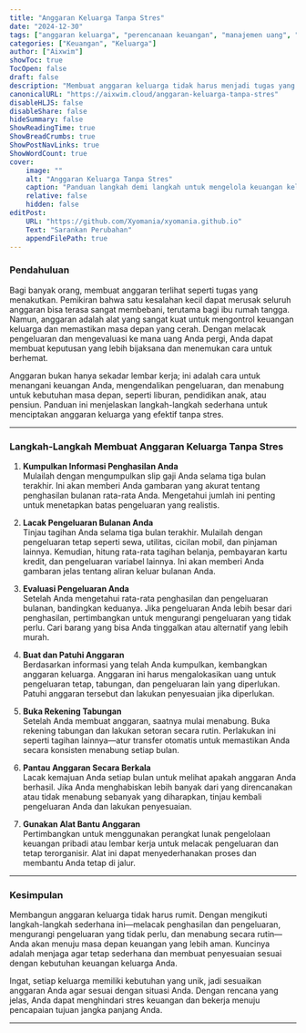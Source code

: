 ```yaml
---
title: "Anggaran Keluarga Tanpa Stres"
date: "2024-12-30"
tags: ["anggaran keluarga", "perencanaan keuangan", "manajemen uang", "tips anggaran", "keuangan pribadi"]
categories: ["Keuangan", "Keluarga"]
author: ["Aixwim"]
showToc: true
TocOpen: false
draft: false
description: "Membuat anggaran keluarga tidak harus menjadi tugas yang menakutkan. Ikuti langkah sederhana ini untuk mengelola keuangan dengan efektif dan memastikan masa depan keuangan yang stabil."
canonicalURL: "https://aixwim.cloud/anggaran-keluarga-tanpa-stres"
disableHLJS: false
disableShare: false
hideSummary: false
ShowReadingTime: true
ShowBreadCrumbs: true
ShowPostNavLinks: true
ShowWordCount: true
cover:
    image: ""
    alt: "Anggaran Keluarga Tanpa Stres"
    caption: "Panduan langkah demi langkah untuk mengelola keuangan keluarga tanpa stres."
    relative: false
    hidden: false
editPost:
    URL: "https://github.com/Xyomania/xyomania.github.io"
    Text: "Sarankan Perubahan"
    appendFilePath: true
---
```


### Pendahuluan

Bagi banyak orang, membuat anggaran terlihat seperti tugas yang menakutkan. Pemikiran bahwa satu kesalahan kecil dapat merusak seluruh anggaran bisa terasa sangat membebani, terutama bagi ibu rumah tangga. Namun, anggaran adalah alat yang sangat kuat untuk mengontrol keuangan keluarga dan memastikan masa depan yang cerah. Dengan melacak pengeluaran dan mengevaluasi ke mana uang Anda pergi, Anda dapat membuat keputusan yang lebih bijaksana dan menemukan cara untuk berhemat.

Anggaran bukan hanya sekadar lembar kerja; ini adalah cara untuk menangani keuangan Anda, mengendalikan pengeluaran, dan menabung untuk kebutuhan masa depan, seperti liburan, pendidikan anak, atau pensiun. Panduan ini menjelaskan langkah-langkah sederhana untuk menciptakan anggaran keluarga yang efektif tanpa stres.

---

### Langkah-Langkah Membuat Anggaran Keluarga Tanpa Stres

1. **Kumpulkan Informasi Penghasilan Anda**  
   Mulailah dengan mengumpulkan slip gaji Anda selama tiga bulan terakhir. Ini akan memberi Anda gambaran yang akurat tentang penghasilan bulanan rata-rata Anda. Mengetahui jumlah ini penting untuk menetapkan batas pengeluaran yang realistis.

2. **Lacak Pengeluaran Bulanan Anda**  
   Tinjau tagihan Anda selama tiga bulan terakhir. Mulailah dengan pengeluaran tetap seperti sewa, utilitas, cicilan mobil, dan pinjaman lainnya. Kemudian, hitung rata-rata tagihan belanja, pembayaran kartu kredit, dan pengeluaran variabel lainnya. Ini akan memberi Anda gambaran jelas tentang aliran keluar bulanan Anda.

3. **Evaluasi Pengeluaran Anda**  
   Setelah Anda mengetahui rata-rata penghasilan dan pengeluaran bulanan, bandingkan keduanya. Jika pengeluaran Anda lebih besar dari penghasilan, pertimbangkan untuk mengurangi pengeluaran yang tidak perlu. Cari barang yang bisa Anda tinggalkan atau alternatif yang lebih murah.

4. **Buat dan Patuhi Anggaran**  
   Berdasarkan informasi yang telah Anda kumpulkan, kembangkan anggaran keluarga. Anggaran ini harus mengalokasikan uang untuk pengeluaran tetap, tabungan, dan pengeluaran lain yang diperlukan. Patuhi anggaran tersebut dan lakukan penyesuaian jika diperlukan.

5. **Buka Rekening Tabungan**  
   Setelah Anda membuat anggaran, saatnya mulai menabung. Buka rekening tabungan dan lakukan setoran secara rutin. Perlakukan ini seperti tagihan lainnya—atur transfer otomatis untuk memastikan Anda secara konsisten menabung setiap bulan.

6. **Pantau Anggaran Secara Berkala**  
   Lacak kemajuan Anda setiap bulan untuk melihat apakah anggaran Anda berhasil. Jika Anda menghabiskan lebih banyak dari yang direncanakan atau tidak menabung sebanyak yang diharapkan, tinjau kembali pengeluaran Anda dan lakukan penyesuaian.

7. **Gunakan Alat Bantu Anggaran**  
   Pertimbangkan untuk menggunakan perangkat lunak pengelolaan keuangan pribadi atau lembar kerja untuk melacak pengeluaran dan tetap terorganisir. Alat ini dapat menyederhanakan proses dan membantu Anda tetap di jalur.

---

### Kesimpulan

Membangun anggaran keluarga tidak harus rumit. Dengan mengikuti langkah-langkah sederhana ini—melacak penghasilan dan pengeluaran, mengurangi pengeluaran yang tidak perlu, dan menabung secara rutin—Anda akan menuju masa depan keuangan yang lebih aman. Kuncinya adalah menjaga agar tetap sederhana dan membuat penyesuaian sesuai dengan kebutuhan keuangan keluarga Anda.

Ingat, setiap keluarga memiliki kebutuhan yang unik, jadi sesuaikan anggaran Anda agar sesuai dengan situasi Anda. Dengan rencana yang jelas, Anda dapat menghindari stres keuangan dan bekerja menuju pencapaian tujuan jangka panjang Anda.

---
